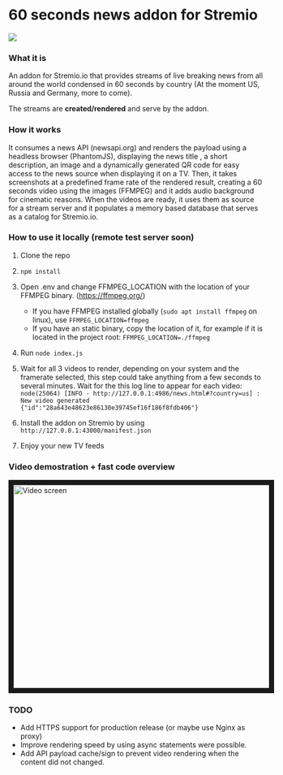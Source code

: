 # 60 seconds news addon for Stremio


<img src="https://i.giphy.com/media/SGGHF3IeEhdDsZgY4e/source.gif" />

### What it is
An addon for Stremio.io that provides streams of live breaking news from all around the world condensed in 60 seconds
by country (At the moment US, Russia and Germany, more to come).

The streams are **created/rendered** and serve by the addon.

### How it works
It consumes a news API (newsapi.org) and renders the payload using a headless browser (PhantomJS), displaying the news title
, a short description, an image and a dynamically generated QR code for easy access to the news source when displaying
it on a TV. Then, it takes screenshots at a predefined frame rate of the rendered result, creating a 60 seconds
video using the images (FFMPEG) and it adds audio background for cinematic reasons. When the videos are ready, it uses
them as source for a stream server and it populates a memory based database that serves as a catalog for Stremio.io.

### How to use it locally (remote test server soon)

1. Clone the repo
2. `npm install`
3. Open .env and change FFMPEG_LOCATION with the location of your FFMPEG binary. (https://ffmpeg.org/)
   * If you have FFMPEG installed globally (`sudo apt install ffmpeg`   on linux), use `FFMPEG_LOCATION=ffmpeg`
   * If you have an static binary, copy the location of it, for example if it is located in the project root: `FFMPEG_LOCATION=./ffmpeg`
4. Run `node index.js`
5. Wait for all 3 videos to render, depending on your system and the framerate selected, this step could take anything from a few
seconds to several minutes. Wait for the this log line to appear for each video: `node(25064) [INFO - http://127.0.0.1:4986/news.html#?country=us] : New video generated {"id":"28a643e48623e86130e39745ef16f186f8fdb406"}`

6. Install the addon on Stremio by using `http://127.0.0.1:43000/manifest.json`
7. Enjoy your new TV feeds

### Video demostration + fast code overview

<a href="http://www.youtube.com/watch?feature=player_embedded&v=tPwa-Rtl44o" target="_blank">
    <img src="http://img.youtube.com/vi/tPwa-Rtl44o/0.jpg" alt="Video screen" width="520" height="400" border="10"/>
</a>


### TODO

- Add HTTPS support for production release (or maybe use Nginx as proxy)
- Improve rendering speed by using async statements were possible.
- Add API payload cache/sign to prevent video rendering when the content did not changed.